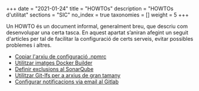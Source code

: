 +++
date = "2021-01-24"
title = "HOWTOs"
description = "HOWTOs d'utilitat"
sections = "SIC"
no_index = true
taxonomies  = []
weight 		= 5
+++

Un HOWTO és un document informal, generalment breu, que descriu com desenvolupar una certa tasca.
En aquest apartat s’aniran afegint un seguit d'articles per tal de facilitar la configuració de certs serveis, evitar possibles problemes i altres.

- [Copiar l'arxiu de configuració .npmrc](/howtos/2021-01-24-SIC-Howto-copiar_npmrc)
- [Utilitzar imatges Docker Builder](/howtos/2020-06-26-SIC-Howto-utilitzar-imatges-docker-builder)
- [Definir exclusions al SonarQube](/howtos/2020-10-26-SIC-Howto-definir_exclusions_SonarQube)
- [Utilitzar Git-lfs per a arxius de gran tamany](/howtos/2019-10-09-sic-Howto-Git-lfs)
- [Configurar notificacions via email al Gitlab](/howtos/2019-10-09-sic-Howto-Gitlab-Mail)